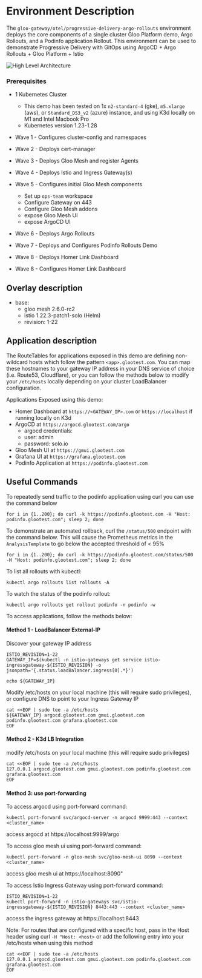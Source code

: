 # Environment Description
The `gloo-gateway/otel/progressive-delivery-argo-rollouts` environment deploys the core components of a single cluster Gloo Platform demo, Argo Rollouts, and a Podinfo application Rollout. This environment can be used to demonstrate Progressive Delivery with GitOps using ArgoCD + Argo Rollouts + Gloo Platform + Istio

![High Level Architecture](.images/progressive-delivery-argo-rollouts-arch-1a.png)

### Prerequisites
- 1 Kubernetes Cluster
    - This demo has been tested on 1x `n2-standard-4` (gke), `m5.xlarge` (aws), or `Standard_DS3_v2` (azure) instance, and using K3d locally on M1 and Intel Macbook Pro
    - Kubernetes version 1.23-1.28

- Wave 1 - Configures cluster-config and namespaces
- Wave 2 - Deploys cert-manager
- Wave 3 - Deploys Gloo Mesh and register Agents
- Wave 4 - Deploys Istio and Ingress Gateway(s)
- Wave 5 - Configures initial Gloo Mesh components
    - Set up `ops-team` workspace
    - Configure Gateway on 443
    - Configure Gloo Mesh addons
    - expose Gloo Mesh UI
    - expose ArgoCD UI
- Wave 6 - Deploys Argo Rollouts
- Wave 7 - Deploys and Configures Podinfo Rollouts Demo
- Wave 8 - Deploys Homer Link Dashboard
- Wave 8 - Configures Homer Link Dashboard


## Overlay description
- base:
    - gloo mesh 2.6.0-rc2
    - istio 1.22.3-patch1-solo (Helm)
    - revision: 1-22

## Application description

The RouteTables for applications exposed in this demo are defining non-wildcard hosts which follow the pattern `<app>.glootest.com`. You can map these hostnames to your gateway IP address in your DNS service of choice (i.e. Route53, Cloudflare), or you can follow the methods below to modify your `/etc/hosts` locally depending on your cluster LoadBalancer configuration.

Applications Exposed using this demo:
- Homer Dashboard at `https://<GATEWAY_IP>.com` or `https://localhost` if running locally on K3d
- ArgoCD at `https://argocd.glootest.com/argo`
    - argocd credentials:
    - user: admin
    - password: solo.io
- Gloo Mesh UI at `https://gmui.glootest.com`
- Grafana UI at `https://grafana.glootest.com`
- Podinfo Application at `https://podinfo.glootest.com`

## Useful Commands

To repeatedly send traffic to the podinfo application using curl you can use the command below
```
for i in {1..200}; do curl -k https://podinfo.glootest.com -H "Host: podinfo.glootest.com"; sleep 2; done
```

To demonstrate an automated rollback, curl the `/status/500` endpoint with the command below. This will cause the Prometheus metrics in the `AnalysisTemplate` to go below the accepted threshold of < 95%
```
for i in {1..200}; do curl -k https://podinfo.glootest.com/status/500 -H "Host: podinfo.glootest.com"; sleep 2; done
```

To list all rollouts with kubectl:
```
kubectl argo rollouts list rollouts -A
```

To watch the status of the podinfo rollout:
```
kubectl argo rollouts get rollout podinfo -n podinfo -w
```

To access applications, follow the methods below:

#### Method 1 - LoadBalancer External-IP

Discover your gateway IP address
```
ISTIO_REVISION=1-22
GATEWAY_IP=$(kubectl -n istio-gateways get service istio-ingressgateway-${ISTIO_REVISION} -o jsonpath='{.status.loadBalancer.ingress[0].*}')

echo ${GATEWAY_IP}
```

Modify /etc/hosts on your local machine (this will require sudo privileges), or configure DNS to point to your Ingress Gateway IP
```
cat <<EOF | sudo tee -a /etc/hosts
${GATEWAY_IP} argocd.glootest.com gmui.glootest.com podinfo.glootest.com grafana.glootest.com
EOF
```

#### Method 2 - K3d LB Integration
modify /etc/hosts on your local machine (this will require sudo privileges)
```
cat <<EOF | sudo tee -a /etc/hosts
127.0.0.1 argocd.glootest.com gmui.glootest.com podinfo.glootest.com grafana.glootest.com
EOF
```

#### Method 3: use port-forwarding

To access argocd using port-forward command:
```
kubectl port-forward svc/argocd-server -n argocd 9999:443 --context <cluster_name>
```
access argocd at https://localhost:9999/argo



To access gloo mesh ui using port-forward command:
```
kubectl port-forward -n gloo-mesh svc/gloo-mesh-ui 8090 --context <cluster_name>
```
access gloo mesh ui at https://localhost:8090"



To access Istio Ingress Gateway using port-forward command:
```
ISTIO_REVISION=1-22
kubectl port-forward -n istio-gateways svc/istio-ingressgateway-${ISTIO_REVISION} 8443:443 --context <cluster_name>
```
access the ingress gateway at https://localhost:8443


Note: For routes that are configured with a specific host, pass in the Host header using curl `-H "Host: <host>` or add the following entry into your /etc/hosts when using this method
```
cat <<EOF | sudo tee -a /etc/hosts
127.0.0.1 argocd.glootest.com gmui.glootest.com podinfo.glootest.com grafana.glootest.com
EOF
```